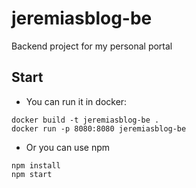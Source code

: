 # jeremiasblog-be
Backend project for my personal portal

## Start
* You can run it in docker:
```
docker build -t jeremiasblog-be .
docker run -p 8080:8080 jeremiasblog-be
```

* Or you can use npm
```
npm install
npm start
```

